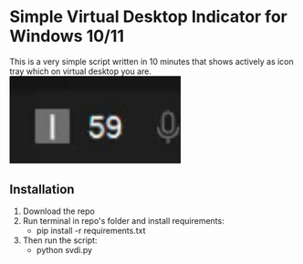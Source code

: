 # Simple Virtual Desktop Indicator for Windows 10/11
This is a very simple script written in 10 minutes that shows actively as icon tray which on virtual desktop you are.
<img src="preview.gif" width="300px">

## Installation
1. Download the repo
2. Run terminal in repo's folder and install requirements:
    - pip install -r requirements.txt
3. Then run the script:
    - python svdi.py

